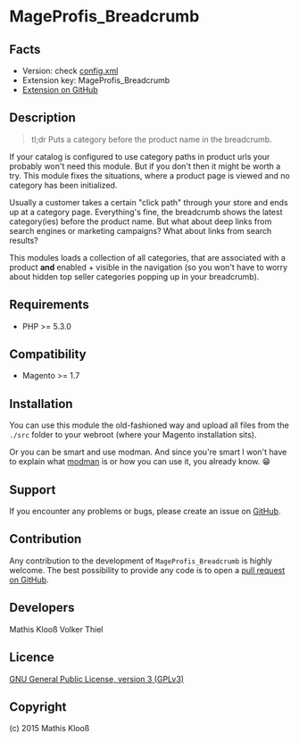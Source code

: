 MageProfis_Breadcrumb
=====================

Facts
------
- Version: check [config.xml](https://github.com/mageprofis/MageProfis_Breadcrumb/blob/master/src/app/code/community/MageProfis/Breadcrumb/etc/config.xml)
- Extension key: MageProfis_Breadcrumb
- [Extension on GitHub](https://github.com/mageprofis/MageProfis_Breadcrumb/)

Description
------------
> tl;dr Puts a category before the product name in the breadcrumb.

If your catalog is configured to use category paths in product urls your probably won't need this module. But if you don't then it might be worth a try. This module fixes the situations, where a product page is viewed and no category has been initialized.

Usually a customer takes a certain "click path" through your store and ends up at a category page. Everything's fine, the breadcrumb shows the latest category(ies) before the product name. But what about deep links from search engines or marketing campaigns? What about links from search results?

This modules loads a collection of all categories, that are associated with a product **and** enabled + visible in the navigation (so you won't have to worry about hidden top seller categories popping up in your breadcrumb).

Requirements
------------
- PHP >= 5.3.0

Compatibility
--------------
- Magento >= 1.7

Installation
------------
You can use this module the old-fashioned way and upload all files from the `./src` folder to your webroot (where your Magento installation sits).

Or you can be smart and use modman. And since you're smart I won't have to explain what [modman](https://github.com/colinmollenhour/modman) is or how you can use it, you already know. :grin:

Support
-------
If you encounter any problems or bugs, please create an issue on [GitHub](https://github.com/mageprofis/MageProfis_Breadcrumb/issues).

Contribution
------------
Any contribution to the development of `MageProfis_Breadcrumb` is highly welcome. The best possibility to provide any code is to open a [pull request on GitHub](https://help.github.com/articles/using-pull-requests).

Developers
----------
Mathis Klooß
Volker Thiel

Licence
-------
[GNU General Public License, version 3 (GPLv3)](http://opensource.org/licenses/gpl-3.0)

Copyright
---------
(c) 2015 Mathis Klooß

